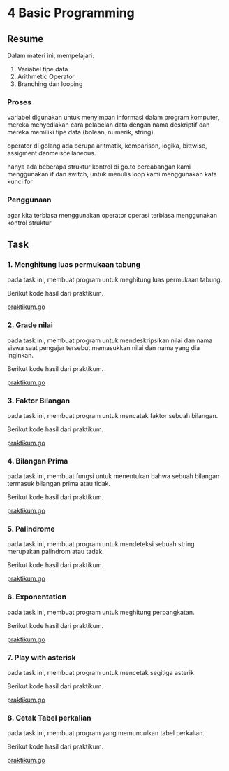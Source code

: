 # 4 Basic Programming

## Resume
Dalam materi ini, mempelajari:

1. Variabel tipe data
2. Arithmetic Operator 
3. Branching dan looping

### Proses
variabel digunakan untuk menyimpan informasi dalam program komputer, mereka menyediakan cara pelabelan data dengan nama deskriptif dan mereka memiliki tipe data (bolean, numerik, string). 

operator di golang ada berupa aritmatik, komparison, logika, bittwise, assigment danmeiscellaneous.

hanya ada beberapa struktur kontrol di go.to percabangan kami menggunakan if dan switch, untuk menulis loop kami menggunakan kata kunci for

### Penggunaan 
agar kita terbiasa menggunakan operator operasi
terbiasa menggunakan kontrol struktur

## Task
### 1. Menghitung luas permukaan tabung
pada task ini, membuat program untuk meghitung luas permukaan tabung.

Berikut kode hasil dari praktikum.

[praktikum.go]()

### 2. Grade nilai
pada task ini, membuat program untuk mendeskripsikan nilai dan nama siswa saat pengajar tersebut memasukkan nilai dan nama yang dia inginkan.

Berikut kode hasil dari praktikum.

[praktikum.go]()

### 3. Faktor Bilangan
pada task ini, membuat program untuk mencatak faktor sebuah bilangan.

Berikut kode hasil dari praktikum.

[praktikum.go]()

### 4. Bilangan Prima
pada task ini, membuat fungsi untuk menentukan bahwa sebuah bilangan termasuk bilangan prima atau tidak.

Berikut kode hasil dari praktikum.

[praktikum.go]()

### 5. Palindrome
pada task ini, membuat program untuk mendeteksi sebuah string merupakan palindrom atau tadak.

Berikut kode hasil dari praktikum.

[praktikum.go]()

### 6. Exponentation
pada task ini, membuat program untuk meghitung perpangkatan.

Berikut kode hasil dari praktikum.

[praktikum.go]()

### 7. Play with asterisk
pada task ini, membuat program untuk mencetak segitiga asterik

Berikut kode hasil dari praktikum.

[praktikum.go]()

### 8. Cetak Tabel perkalian
pada task ini, membuat program yang memunculkan tabel perkalian.

Berikut kode hasil dari praktikum.

[praktikum.go]()
